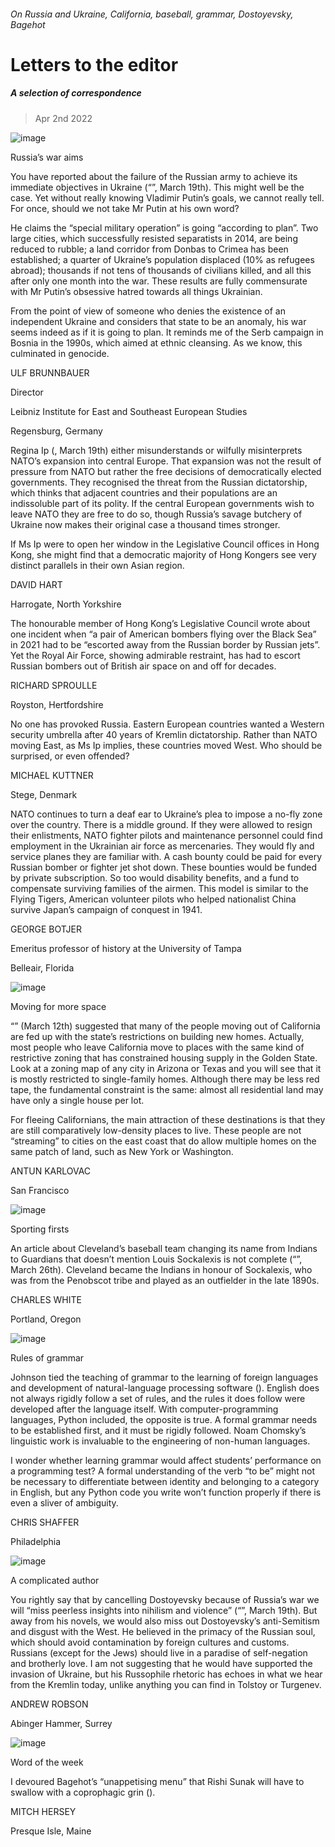 ###### On Russia and Ukraine, California, baseball, grammar, Dostoyevsky, Bagehot
# Letters to the editor 
##### A selection of correspondence 
> Apr 2nd 2022 

![image](images/20220319_FBP008.jpg) 

Russia’s war aims
You have reported about the failure of the Russian army to achieve its immediate objectives in Ukraine (“”, March 19th). This might well be the case. Yet without really knowing Vladimir Putin’s goals, we cannot really tell. For once, should we not take Mr Putin at his own word?

He claims the “special military operation” is going “according to plan”. Two large cities, which successfully resisted separatists in 2014, are being reduced to rubble; a land corridor from Donbas to Crimea has been established; a quarter of Ukraine’s population displaced (10% as refugees abroad); thousands if not tens of thousands of civilians killed, and all this after only one month into the war. These results are fully commensurate with Mr Putin’s obsessive hatred towards all things Ukrainian.
From the point of view of someone who denies the existence of an independent Ukraine and considers that state to be an anomaly, his war seems indeed as if it is going to plan. It reminds me of the Serb campaign in Bosnia in the 1990s, which aimed at ethnic cleansing. As we know, this culminated in genocide.
ULF BRUNNBAUER
Director
Leibniz Institute for East and Southeast European Studies
Regensburg, Germany
Regina Ip (, March 19th) either misunderstands or wilfully misinterprets NATO’s expansion into central Europe. That expansion was not the result of pressure from NATO but rather the free decisions of democratically elected governments. They recognised the threat from the Russian dictatorship, which thinks that adjacent countries and their populations are an indissoluble part of its polity. If the central European governments wish to leave NATO they are free to do so, though Russia’s savage butchery of Ukraine now makes their original case a thousand times stronger.
If Ms Ip were to open her window in the Legislative Council offices in Hong Kong, she might find that a democratic majority of Hong Kongers see very distinct parallels in their own Asian region.
DAVID HART
Harrogate, North Yorkshire
The honourable member of Hong Kong’s Legislative Council wrote about one incident when “a pair of American bombers flying over the Black Sea” in 2021 had to be “escorted away from the Russian border by Russian jets”. Yet the Royal Air Force, showing admirable restraint, has had to escort Russian bombers out of British air space on and off for decades.
RICHARD SPROULLE
Royston, Hertfordshire
No one has provoked Russia. Eastern European countries wanted a Western security umbrella after 40 years of Kremlin dictatorship. Rather than NATO moving East, as Ms Ip implies, these countries moved West. Who should be surprised, or even offended?
MICHAEL KUTTNER
Stege, Denmark
NATO continues to turn a deaf ear to Ukraine’s plea to impose a no-fly zone over the country. There is a middle ground. If they were allowed to resign their enlistments, NATO fighter pilots and maintenance personnel could find employment in the Ukrainian air force as mercenaries. They would fly and service planes they are familiar with. A cash bounty could be paid for every Russian bomber or fighter jet shot down. These bounties would be funded by private subscription. So too would disability benefits, and a fund to compensate surviving families of the airmen. This model is similar to the Flying Tigers, American volunteer pilots who helped nationalist China survive Japan’s campaign of conquest in 1941.
GEORGE BOTJER
Emeritus professor of history at the University of Tampa
Belleair, Florida
![image](images/20220312_USP503.jpg) 

Moving for more space
“” (March 12th) suggested that many of the people moving out of California are fed up with the state’s restrictions on building new homes. Actually, most people who leave California move to places with the same kind of restrictive zoning that has constrained housing supply in the Golden State. Look at a zoning map of any city in Arizona or Texas and you will see that it is mostly restricted to single-family homes. Although there may be less red tape, the fundamental constraint is the same: almost all residential land may have only a single house per lot.
For fleeing Californians, the main attraction of these destinations is that they are still comparatively low-density places to live. These people are not “streaming” to cities on the east coast that do allow multiple homes on the same patch of land, such as New York or Washington.
ANTUN KARLOVAC
San Francisco
![image](images/20220326_USP005.jpg) 

Sporting firsts
An article about Cleveland’s baseball team changing its name from Indians to Guardians that doesn’t mention Louis Sockalexis is not complete (“”, March 26th). Cleveland became the Indians in honour of Sockalexis, who was from the Penobscot tribe and played as an outfielder in the late 1890s.
CHARLES WHITE
Portland, Oregon
![image](images/20220312_CUD002.jpg) 

Rules of grammar
Johnson tied the teaching of grammar to the learning of foreign languages and development of natural-language processing software (). English does not always rigidly follow a set of rules, and the rules it does follow were developed after the language itself. With computer-programming languages, Python included, the opposite is true. A formal grammar needs to be established first, and it must be rigidly followed. Noam Chomsky’s linguistic work is invaluable to the engineering of non-human languages.
I wonder whether learning grammar would affect students’ performance on a programming test? A formal understanding of the verb “to be” might not be necessary to differentiate between identity and belonging to a category in English, but any Python code you write won’t function properly if there is even a sliver of ambiguity.
CHRIS SHAFFER
Philadelphia
![image](images/20220319_CUP001.jpg) 

A complicated author
You rightly say that by cancelling Dostoyevsky because of Russia’s war we will “miss peerless insights into nihilism and violence” (“”, March 19th). But away from his novels, we would also miss out Dostoyevsky’s anti-Semitism and disgust with the West. He believed in the primacy of the Russian soul, which should avoid contamination by foreign cultures and customs. Russians (except for the Jews) should live in a paradise of self-negation and brotherly love. I am not suggesting that he would have supported the invasion of Ukraine, but his Russophile rhetoric has echoes in what we hear from the Kremlin today, unlike anything you can find in Tolstoy or Turgenev.
ANDREW ROBSON
Abinger Hammer, Surrey
![image](images/20220319_BRD000.jpg) 

Word of the week
I devoured Bagehot’s “unappetising menu” that Rishi Sunak will have to swallow with a coprophagic grin ().
MITCH HERSEY
Presque Isle, Maine
